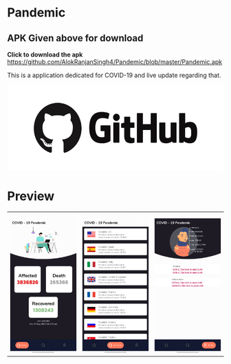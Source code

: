 # Pandemic

## **APK Given above for download** ##

**Click to download the apk** https://github.com/AlokRanjanSingh4/Pandemic/blob/master/Pandemic.apk

This is a application dedicated for COVID-19 and live update regarding that.

<p align="center">
  <img width="520" height="200" src="github.png">
</p>

# Preview

<table width="100%">
	<tr>
	  	<th width="33%"><img src="Home.jpg"></th>
    	  	<th width="33%"><img src="Countries.jpg"></th>
    		<th width="33%"><img src="Profile.jpg"></th>
	</tr>
</table>

